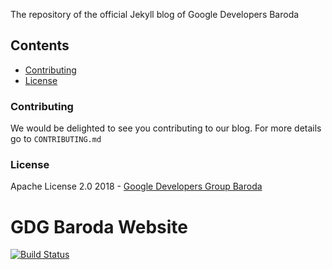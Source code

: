 The repository of the official Jekyll blog of Google Developers Baroda

## Contents

- [Contributing](#contributing)
- [License](#license)

### Contributing

We would be delighted to see you contributing to our blog. For more details go to `CONTRIBUTING.md`

### License

Apache License 2.0 2018 -  [Google Developers Group Baroda](https://github.com/gdgbaroda)

# GDG Baroda Website

[![Build Status](https://travis-ci.org/gdgbaroda/gdgbaroda.github.io.svg?branch=master)](https://travis-ci.org/gdgbaroda/gdgbaroda.github.io)
